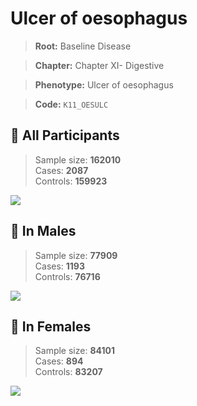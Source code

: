 # Ulcer of oesophagus

> **Root:** Baseline Disease  

> **Chapter:** Chapter XI- Digestive  

> **Phenotype:** Ulcer of oesophagus  

> **Code:** `K11_OESULC`

## 🧪 All Participants  
> Sample size: **162010**  
> Cases: **2087**  
> Controls: **159923**
<img src="/Disease/Figures/ALL/Incidence/K11_OESULC.png"/>
<CsvTable src="/public/Disease/Data/ALL/Incidence/COX_K11_OESULC.csv" label="🔍 View full results" />

## 👨 In Males  
> Sample size: **77909**  
> Cases: **1193**  
> Controls: **76716**
<img src="/Disease/Figures/Male/Incidence/K11_OESULC.png"/>
<CsvTable src="/public/Disease/Data/Male/Incidence/COX_K11_OESULC.csv" label="🔍 View full results" />

## 👩 In Females  
> Sample size: **84101**  
> Cases: **894**  
> Controls: **83207**
<img src="/Disease/Figures/Female/Incidence/K11_OESULC.png"/>
<CsvTable src="/public/Disease/Data/Female/Incidence/COX_K11_OESULC.csv" label="🔍 View full results" />

